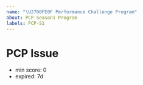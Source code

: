 ```yaml
---
name: "\U2708FE0F Performance Challenge Program"
about: PCP Season1 Program
labels: PCP-S1
---
```


# PCP Issue

- min score: 0
- expired: 7d

<!-- The following description -->

